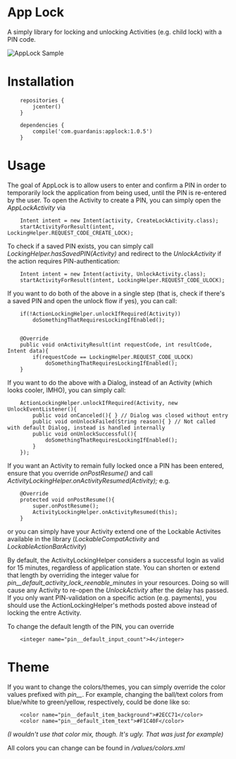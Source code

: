# App Lock

A simply library for locking and unlocking Activities (e.g. child lock) with a PIN code. 

![AppLock Sample](https://github.com/mattsilber/applock/raw/master/applock.gif)

# Installation

```
    repositories {
        jcenter()
    }

    dependencies {
        compile('com.guardanis:applock:1.0.5')
    }
```


# Usage

The goal of AppLock is to allow users to enter and confirm a PIN in order to temporarily lock the application from being used, until the PIN is re-entered by the user. To open the Activity to create a PIN, you can simply open the *AppLockActivity* via

```
    Intent intent = new Intent(activity, CreateLockActivity.class);
    startActivityForResult(intent, LockingHelper.REQUEST_CODE_CREATE_LOCK);
```

To check if a saved PIN exists, you can simply call *LockingHelper.hasSavedPIN(Activity)* and redirect to the *UnlockActivity* if the action requires PIN-authentication:

```
    Intent intent = new Intent(activity, UnlockActivity.class);
    startActivityForResult(intent, LockingHelper.REQUEST_CODE_ULOCK);    
```

If you want to do both of the above in a single step (that is, check if there's a saved PIN and open the unlock flow if yes), you can call:

```
    if(!ActionLockingHelper.unlockIfRequired(Activity))
        doSomethingThatRequiresLockingIfEnabled();


    @Override
    public void onActivityResult(int requestCode, int resultCode, Intent data){
        if(requestCode == LockingHelper.REQUEST_CODE_ULOCK)
            doSomethingThatRequiresLockingIfEnabled();
    }

```

If you want to do the above with a Dialog, instead of an Activity (which looks cooler, IMHO), you can simply call:

```
    ActionLockingHelper.unlockIfRequired(Activity, new UnlockEventListener(){
        public void onCanceled(){ } // Dialog was closed without entry
        public void onUnlockFailed(String reason){ } // Not called with default Dialog, instead is handled internally
        public void onUnlockSuccessful(){
            doSomethingThatRequiresLockingIfEnabled();
        }
    });
```

If you want an Activity to remain fully locked once a PIN has been entered, ensure that you override *onPostResume()* and call *ActivityLockingHelper.onActivityResumed(Activity);* e.g.

```
    @Override
    protected void onPostResume(){
        super.onPostResume();
        ActivityLockingHelper.onActivityResumed(this);
    }
```

or you can simply have your Activity extend one of the Lockable Activites available in the library (*LockableCompatActivity* and *LockableActionBarActivity*)

By default, the ActivityLockingHelper considers a successful login as valid for 15 minutes, regardless of application state. You can shorten or extend that length by overriding the integer value for *pin__default_activity_lock_reenable_minutes* in your resources. Doing so will cause any Activity to re-open the *UnlockActivity* after the delay has passed. If you only want PIN-validation on a specific action (e.g. payments), you should use the ActionLockingHelper's methods posted above instead of locking the entre Activity.

To change the default length of the PIN, you can override

```
    <integer name="pin__default_input_count">4</integer>
```


# Theme

If you want to change the colors/themes, you can simply override the color values prefixed with *pin__*. For example, changing the ball/text colors from blue/white to green/yellow, respectively, could be done like so:

```
    <color name="pin__default_item_background">#2ECC71</color>
    <color name="pin__default_item_text">#F1C40F</color>
```

*(I wouldn't use that color mix, though. It's ugly. That was just for example)*

All colors you can change can be found in */values/colors.xml*


